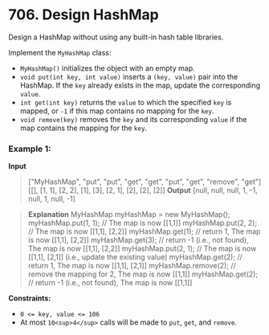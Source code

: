 # 706. Design HashMap

Design a HashMap without using any built-in hash table libraries.

Implement the `MyHashMap` class:

- `MyHashMap()` initializes the object with an empty map.
- `void put(int key, int value)` inserts a `(key, value)` pair into the HashMap. If the `key` already exists in the map, update the corresponding `value`.
- `int get(int key)` returns the `value` to which the specified `key` is mapped, or `-1` if this map contains no mapping for the `key`.
- `void remove(key)` removes the `key` and its corresponding `value` if the map contains the mapping for the `key`.
 

### Example 1:

**Input**
> ["MyHashMap", "put", "put", "get", "get", "put", "get", "remove", "get"]
> [[], [1, 1], [2, 2], [1], [3], [2, 1], [2], [2], [2]]
> **Output**
> [null, null, null, 1, -1, null, 1, null, -1]

> **Explanation**
> MyHashMap myHashMap = new MyHashMap();
> myHashMap.put(1, 1); // The map is now [[1,1]]
> myHashMap.put(2, 2); // The map is now [[1,1], [2,2]]
> myHashMap.get(1);    // return 1, The map is now [[1,1], [2,2]]
> myHashMap.get(3);    // return -1 (i.e., not found), The map is now [[1,1], [2,2]]
> myHashMap.put(2, 1); // The map is now [[1,1], [2,1]] (i.e., update the existing value)
> myHashMap.get(2);    // return 1, The map is now [[1,1], [2,1]]
> myHashMap.remove(2); // remove the mapping for 2, The map is now [[1,1]]
> myHashMap.get(2);    // return -1 (i.e., not found), The map is now [[1,1]]
 

**Constraints:**

- `0 <= key, value <= 106`
- At most `10<sup>4</sup>` calls will be made to `put`, `get`, and `remove`.